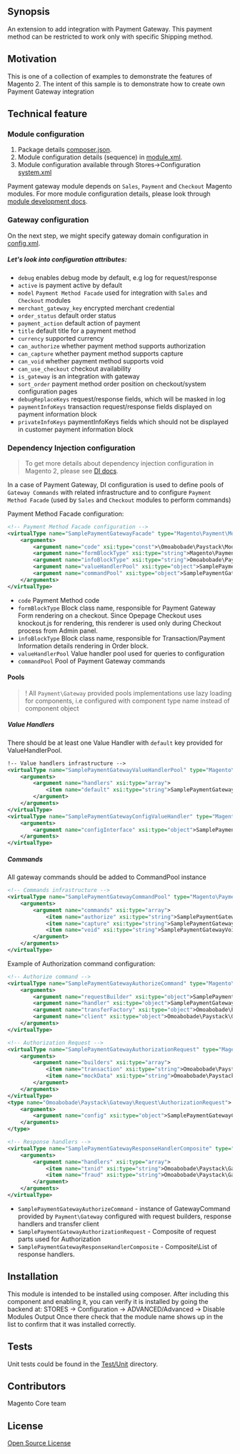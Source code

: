 ## Synopsis
An extension to add integration with Payment Gateway.
This payment method can be restricted to work only with specific Shipping method.

## Motivation
This is one of a collection of examples to demonstrate the features of Magento 2.  The intent of this sample is to demonstrate how to create own Payment Gateway integration

## Technical feature

### Module configuration
1. Package details [composer.json](composer.json).
2. Module configuration details (sequence) in [module.xml](etc/module.xml).
3. Module configuration available through Stores->Configuration [system.xml](etc/adminhtml/system.xml)

Payment gateway module depends on `Sales`, `Payment` and `Checkout` Magento modules.
For more module configuration details, please look through [module development docs](http://devdocs.magento.com/guides/v2.0/extension-dev-guide/module-load-order.html).

### Gateway configuration
On the next step, we might specify gateway domain configuration in [config.xml](etc/config.xml).

##### Let's look into configuration attributes:
 * <code>debug</code> enables debug mode by default, e.g log for request/response
 * <code>active</code> is payment active by default
 * <code>model</code> `Payment Method Facade` used for integration with `Sales` and `Checkout` modules
 * <code>merchant_gateway_key</code> encrypted merchant credential
 * <code>order_status</code> default order status
 * <code>payment_action</code> default action of payment
 * <code>title</code> default title for a payment method
 * <code>currency</code> supported currency
 * <code>can_authorize</code> whether payment method supports authorization
 * <code>can_capture</code> whether payment method supports capture
 * <code>can_void</code> whether payment method supports void
 * <code>can_use_checkout</code> checkout availability
 * <code>is_gateway</code> is an integration with gateway
 * <code>sort_order</code> payment method order position on checkout/system configuration pages
 * <code>debugReplaceKeys</code> request/response fields, which will be masked in log
 * <code>paymentInfoKeys</code> transaction request/response fields displayed on payment information block
 * <code>privateInfoKeys</code> paymentInfoKeys fields which should not be displayed in customer payment information block

### Dependency Injection configuration
> To get more details about dependency injection configuration in Magento 2, please see [DI docs](http://devdocs.magento.com/guides/v2.0/extension-dev-guide/depend-inj.html).

In a case of Payment Gateway, DI configuration is used to define pools of `Gateway Commands` with related infrastructure and to configure `Payment Method Facade` (used by `Sales` and `Checkout` modules to perform commands)

Payment Method Facade configuration:
```xml
<!-- Payment Method Facade configuration -->
<virtualType name="SamplePaymentGatewayFacade" type="Magento\Payment\Model\Method\Adapter">
    <arguments>
        <argument name="code" xsi:type="const">\Omoabobade\Paystack\Model\Ui\ConfigProvider::CODE</argument>
        <argument name="formBlockType" xsi:type="string">Magento\Payment\Block\Form</argument>
        <argument name="infoBlockType" xsi:type="string">Omoabobade\Paystack\Block\Info</argument>
        <argument name="valueHandlerPool" xsi:type="object">SamplePaymentGatewayValueHandlerPool</argument>
        <argument name="commandPool" xsi:type="object">SamplePaymentGatewayCommandPool</argument>
    </arguments>
</virtualType>
```
 * <code>code</code> Payment Method code
 * <code>formBlockType</code> Block class name, responsible for Payment Gateway Form rendering on a checkout.
  Since Opepage Checkout uses knockout.js for rendering, this renderer is used only during Checkout process from Admin panel.
 * <code>infoBlockType</code> Block class name, responsible for Transaction/Payment Information details rendering in Order block.
 * <code>valueHandlerPool</code> Value handler pool used for queries to configuration
 * <code>commandPool</code> Pool of Payment Gateway commands


#### Pools
> ! All `Payment\Gateway` provided pools implementations use lazy loading for components, i.e configured with component type name instead of component object

##### Value Handlers
There should be at least one Value Handler with `default` key provided for ValueHandlerPool.

```xml
!-- Value handlers infrastructure -->
<virtualType name="SamplePaymentGatewayValueHandlerPool" type="Magento\Payment\Gateway\Config\ValueHandlerPool">
    <arguments>
        <argument name="handlers" xsi:type="array">
            <item name="default" xsi:type="string">SamplePaymentGatewayConfigValueHandler</item>
        </argument>
    </arguments>
</virtualType>
<virtualType name="SamplePaymentGatewayConfigValueHandler" type="Magento\Payment\Gateway\Config\ConfigValueHandler">
    <arguments>
        <argument name="configInterface" xsi:type="object">SamplePaymentGatewayConfig</argument>
    </arguments>
</virtualType>
```

##### Commands
All gateway commands should be added to CommandPool instance
```xml
<!-- Commands infrastructure -->
<virtualType name="SamplePaymentGatewayCommandPool" type="Magento\Payment\Gateway\Command\CommandPool">
    <arguments>
        <argument name="commands" xsi:type="array">
            <item name="authorize" xsi:type="string">SamplePaymentGatewayAuthorizeCommand</item>
            <item name="capture" xsi:type="string">SamplePaymentGatewayCaptureCommand</item>
            <item name="void" xsi:type="string">SamplePaymentGatewayVoidCommand</item>
        </argument>
    </arguments>
</virtualType>
```

Example of Authorization command configuration:
```xml
<!-- Authorize command -->
<virtualType name="SamplePaymentGatewayAuthorizeCommand" type="Magento\Payment\Gateway\Command\GatewayCommand">
    <arguments>
        <argument name="requestBuilder" xsi:type="object">SamplePaymentGatewayAuthorizationRequest</argument>
        <argument name="handler" xsi:type="object">SamplePaymentGatewayResponseHandlerComposite</argument>
        <argument name="transferFactory" xsi:type="object">Omoabobade\Paystack\Gateway\Http\TransferFactory</argument>
        <argument name="client" xsi:type="object">Omoabobade\Paystack\Gateway\Http\Client\ClientMock</argument>
    </arguments>
</virtualType>

<!-- Authorization Request -->
<virtualType name="SamplePaymentGatewayAuthorizationRequest" type="Magento\Payment\Gateway\Request\BuilderComposite">
    <arguments>
        <argument name="builders" xsi:type="array">
            <item name="transaction" xsi:type="string">Omoabobade\Paystack\Gateway\Request\AuthorizationRequest</item>
            <item name="mockData" xsi:type="string">Omoabobade\Paystack\Gateway\Request\MockDataRequest</item>
        </argument>
    </arguments>
</virtualType>
<type name="Omoabobade\Paystack\Gateway\Request\AuthorizationRequest">
    <arguments>
        <argument name="config" xsi:type="object">SamplePaymentGatewayConfig</argument>
    </arguments>
</type>

<!-- Response handlers -->
<virtualType name="SamplePaymentGatewayResponseHandlerComposite" type="Magento\Payment\Gateway\Response\HandlerChain">
    <arguments>
        <argument name="handlers" xsi:type="array">
            <item name="txnid" xsi:type="string">Omoabobade\Paystack\Gateway\Response\TxnIdHandler</item>
            <item name="fraud" xsi:type="string">Omoabobade\Paystack\Gateway\Response\FraudHandler</item>
        </argument>
    </arguments>
</virtualType>
```
* `SamplePaymentGatewayAuthorizeCommand` - instance of GatewayCommand provided by `Payment\Gateway` configured with request builders, response handlers and transfer client
* `SamplePaymentGatewayAuthorizationRequest` - Composite of request parts used for Authorization
* `SamplePaymentGatewayResponseHandlerComposite` - Composite\List of response handlers.

## Installation
This module is intended to be installed using composer.  After including this component and enabling it, you can verify it is installed by going the backend at:
STORES -> Configuration -> ADVANCED/Advanced ->  Disable Modules Output
Once there check that the module name shows up in the list to confirm that it was installed correctly.

## Tests
Unit tests could be found in the [Test/Unit](Test/Unit) directory.

## Contributors
Magento Core team

## License
[Open Source License](LICENSE.txt)